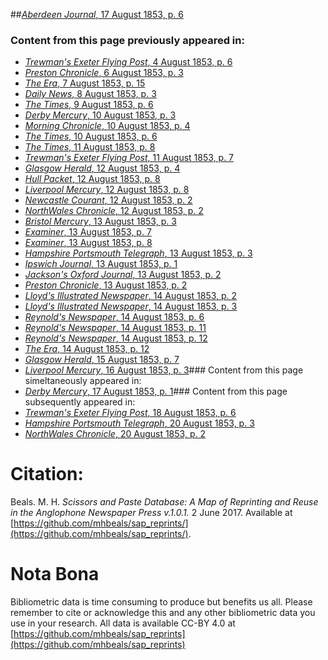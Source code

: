 ##[*Aberdeen Journal*, 17 August 1853, p. 6](https://mhbeals.github.io/sap_html/Aberdeen-Journal/Aberdeen-Journal-17-August-1853-p-6)

### Content from this page previously appeared in:
+ [*Trewman's Exeter Flying Post*, 4 August 1853, p. 6](https://mhbeals.github.io/sap_html/Trewman's-Exeter-Flying-Post/Trewman's-Exeter-Flying-Post-4-August-1853-p-6)
+ [*Preston Chronicle*, 6 August 1853, p. 3](https://mhbeals.github.io/sap_html/Preston-Chronicle/Preston-Chronicle-6-August-1853-p-3)
+ [*The Era*, 7 August 1853, p. 15](https://mhbeals.github.io/sap_html/The-Era/The-Era-7-August-1853-p-15)
+ [*Daily News*, 8 August 1853, p. 3](https://mhbeals.github.io/sap_html/Daily-News/Daily-News-8-August-1853-p-3)
+ [*The Times*, 9 August 1853, p. 6](https://mhbeals.github.io/sap_html/The-Times/The-Times-9-August-1853-p-6)
+ [*Derby Mercury*, 10 August 1853, p. 3](https://mhbeals.github.io/sap_html/Derby-Mercury/Derby-Mercury-10-August-1853-p-3)
+ [*Morning Chronicle*, 10 August 1853, p. 4](https://mhbeals.github.io/sap_html/Morning-Chronicle/Morning-Chronicle-10-August-1853-p-4)
+ [*The Times*, 10 August 1853, p. 6](https://mhbeals.github.io/sap_html/The-Times/The-Times-10-August-1853-p-6)
+ [*The Times*, 11 August 1853, p. 8](https://mhbeals.github.io/sap_html/The-Times/The-Times-11-August-1853-p-8)
+ [*Trewman's Exeter Flying Post*, 11 August 1853, p. 7](https://mhbeals.github.io/sap_html/Trewman's-Exeter-Flying-Post/Trewman's-Exeter-Flying-Post-11-August-1853-p-7)
+ [*Glasgow Herald*, 12 August 1853, p. 4](https://mhbeals.github.io/sap_html/Glasgow-Herald/Glasgow-Herald-12-August-1853-p-4)
+ [*Hull Packet*, 12 August 1853, p. 8](https://mhbeals.github.io/sap_html/Hull-Packet/Hull-Packet-12-August-1853-p-8)
+ [*Liverpool Mercury*, 12 August 1853, p. 8](https://mhbeals.github.io/sap_html/Liverpool-Mercury/Liverpool-Mercury-12-August-1853-p-8)
+ [*Newcastle Courant*, 12 August 1853, p. 2](https://mhbeals.github.io/sap_html/Newcastle-Courant/Newcastle-Courant-12-August-1853-p-2)
+ [*NorthWales Chronicle*, 12 August 1853, p. 2](https://mhbeals.github.io/sap_html/NorthWales-Chronicle/NorthWales-Chronicle-12-August-1853-p-2)
+ [*Bristol Mercury*, 13 August 1853, p. 3](https://mhbeals.github.io/sap_html/Bristol-Mercury/Bristol-Mercury-13-August-1853-p-3)
+ [*Examiner*, 13 August 1853, p. 7](https://mhbeals.github.io/sap_html/Examiner/Examiner-13-August-1853-p-7)
+ [*Examiner*, 13 August 1853, p. 8](https://mhbeals.github.io/sap_html/Examiner/Examiner-13-August-1853-p-8)
+ [*Hampshire Portsmouth Telegraph*, 13 August 1853, p. 3](https://mhbeals.github.io/sap_html/Hampshire-Portsmouth-Telegraph/Hampshire-Portsmouth-Telegraph-13-August-1853-p-3)
+ [*Ipswich Journal*, 13 August 1853, p. 1](https://mhbeals.github.io/sap_html/Ipswich-Journal/Ipswich-Journal-13-August-1853-p-1)
+ [*Jackson's Oxford Journal*, 13 August 1853, p. 2](https://mhbeals.github.io/sap_html/Jackson's-Oxford-Journal/Jackson's-Oxford-Journal-13-August-1853-p-2)
+ [*Preston Chronicle*, 13 August 1853, p. 2](https://mhbeals.github.io/sap_html/Preston-Chronicle/Preston-Chronicle-13-August-1853-p-2)
+ [*Lloyd's Illustrated Newspaper*, 14 August 1853, p. 2](https://mhbeals.github.io/sap_html/Lloyd's-Illustrated-Newspaper/Lloyd's-Illustrated-Newspaper-14-August-1853-p-2)
+ [*Lloyd's Illustrated Newspaper*, 14 August 1853, p. 3](https://mhbeals.github.io/sap_html/Lloyd's-Illustrated-Newspaper/Lloyd's-Illustrated-Newspaper-14-August-1853-p-3)
+ [*Reynold's Newspaper*, 14 August 1853, p. 6](https://mhbeals.github.io/sap_html/Reynold's-Newspaper/Reynold's-Newspaper-14-August-1853-p-6)
+ [*Reynold's Newspaper*, 14 August 1853, p. 11](https://mhbeals.github.io/sap_html/Reynold's-Newspaper/Reynold's-Newspaper-14-August-1853-p-11)
+ [*Reynold's Newspaper*, 14 August 1853, p. 12](https://mhbeals.github.io/sap_html/Reynold's-Newspaper/Reynold's-Newspaper-14-August-1853-p-12)
+ [*The Era*, 14 August 1853, p. 12](https://mhbeals.github.io/sap_html/The-Era/The-Era-14-August-1853-p-12)
+ [*Glasgow Herald*, 15 August 1853, p. 7](https://mhbeals.github.io/sap_html/Glasgow-Herald/Glasgow-Herald-15-August-1853-p-7)
+ [*Liverpool Mercury*, 16 August 1853, p. 3](https://mhbeals.github.io/sap_html/Liverpool-Mercury/Liverpool-Mercury-16-August-1853-p-3)### Content from this page simeltaneously appeared in:
+ [*Derby Mercury*, 17 August 1853, p. 1](https://mhbeals.github.io/sap_html/Derby-Mercury/Derby-Mercury-17-August-1853-p-1)### Content from this page subsequently appeared in:
+ [*Trewman's Exeter Flying Post*, 18 August 1853, p. 6](https://mhbeals.github.io/sap_html/Trewman's-Exeter-Flying-Post/Trewman's-Exeter-Flying-Post-18-August-1853-p-6)
+ [*Hampshire Portsmouth Telegraph*, 20 August 1853, p. 3](https://mhbeals.github.io/sap_html/Hampshire-Portsmouth-Telegraph/Hampshire-Portsmouth-Telegraph-20-August-1853-p-3)
+ [*NorthWales Chronicle*, 20 August 1853, p. 2](https://mhbeals.github.io/sap_html/NorthWales-Chronicle/NorthWales-Chronicle-20-August-1853-p-2)
                    
# Citation: 

Beals. M. H. *Scissors and Paste Database: A Map of Reprinting and Reuse in the Anglophone Newspaper Press v.1.0.1.* 2 June 2017. Available at [https://github.com/mhbeals/sap_reprints/](https://github.com/mhbeals/sap_reprints/). 
                    
# Nota Bona

Bibliometric data is time consuming to produce but benefits us all. Please remember to cite or acknowledge this and any other bibliometric data you use in your research. All data is available CC-BY 4.0 at [https://github.com/mhbeals/sap_reprints](https://github.com/mhbeals/sap_reprints)